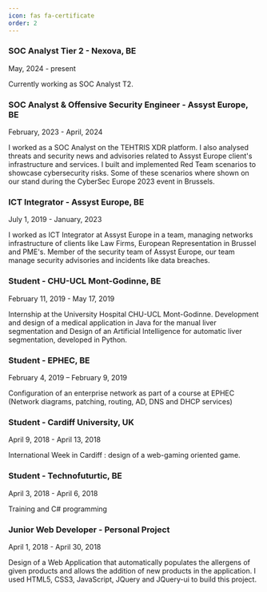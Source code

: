 ```yaml
---
icon: fas fa-certificate
order: 2
---
```


### SOC Analyst Tier 2 - Nexova, BE
May, 2024 - present

Currently working as SOC Analyst T2.

### SOC Analyst & Offensive Security Engineer - Assyst Europe, BE
February, 2023 - April, 2024

I worked as a SOC Analyst on the TEHTRIS XDR platform.
I also analysed threats and security news and advisories related to Assyst Europe client's infrastructure and services.
I built and implemented Red Team scenarios to showcase cybersecurity risks. 
Some of these scenarios where shown on our stand during the CyberSec Europe 2023 event in Brussels.

### ICT Integrator - Assyst Europe, BE
July 1, 2019 - January, 2023

I worked as ICT Integrator at Assyst Europe in a team, managing networks infrastructure of clients like Law Firms, European Representation in Brussel and PME's. Member of the security team of Assyst Europe, our team manage security advisories and incidents like data breaches.

### Student - CHU-UCL Mont-Godinne, BE 
February 11, 2019 - May 17, 2019

Internship at the University Hospital CHU-UCL Mont-Godinne. Development and design of a medical application in Java for the manual liver segmentation and Design of an Artificial Intelligence for automatic liver segmentation, developed in Python.

### Student - EPHEC, BE
February 4, 2019 – February 9, 2019

Configuration of an enterprise network as part of a course at EPHEC (Network diagrams, patching, routing, AD, DNS and DHCP services)

### Student - Cardiff University, UK
April 9, 2018 - April 13, 2018

International Week in Cardiff : design of a web-gaming oriented game.

### Student - Technofuturtic, BE
April 3, 2018 - April 6, 2018

Training and C# programming

### Junior Web Developer - Personal Project
April 1, 2018 - April 30, 2018

Design of a Web Application that automatically populates the allergens of given products and allows the addition of new products in the application. 
I used HTML5, CSS3, JavaScript, JQuery and JQuery-ui to build this project.